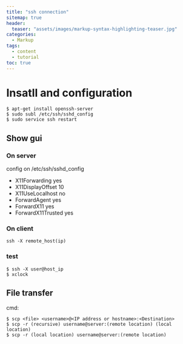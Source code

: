 ```yaml
---
title: "ssh connection"
sitemap: true
header:
  teaser: "assets/images/markup-syntax-highlighting-teaser.jpg"
categories:
  - Markup
tags:
  - content
  - tutorial
toc: true
---
```

# Insatll and configuration
```
$ apt-get install openssh-server
$ sudo subl /etc/ssh/sshd_config
$ sudo service ssh restart
```
## Show gui
### On server
config on /etc/ssh/sshd_config
* X11Forwarding yes
* X11DisplayOffset 10
* X11UseLocalhost no
* ForwardAgent yes
* ForwardX11 yes
* ForwardX11Trusted yes

### On client
```
ssh -X remote_host(ip)
```

### test

```
$ ssh -X user@host_ip
$ xclock
```

## File transfer
cmd: 
```
$ scp <file> <username>@<IP address or hostname>:<Destination>
$ scp -r (recursive) username@server:(remote location) (local location)
$ scp -r (local location) username@server:(remote location)
```